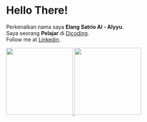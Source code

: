 # Hello There! 
Perkenalkan nama saya **Elang Satrio Al - Alyyu**.\
Saya seorang **Pelajar** di [Dicoding](mylms.telkomschools.sch.id).\
Follow me at [Linkedin](www.linkedin.com/in/elang-satrio-al-alyyu-59b709281).
 
<p align="left">
<a href="https://github.com/gilangadhan">
  <img height="180em" src="https://github-readme-stats-eight-theta.vercel.app/api?username=gilangadhan&show_icons=true&theme=algolia&include_all_commits=true&count_private=true"/>
  <img height="180em" src="https://github-readme-stats-eight-theta.vercel.app/api/top-langs/?username=gilangadhan&layout=compact&langs_count=8&theme=algolia"/>
</a>
</p>

